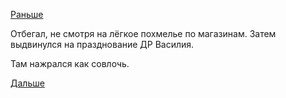 [Раньше](2019.10.25.md)

Отбегал, не смотря на лёгкое похмелье по магазинам. Затем выдвинулся на празднование ДР Василия.

Там нажрался как совлочь.

[Дальше](2019.10.27.md)